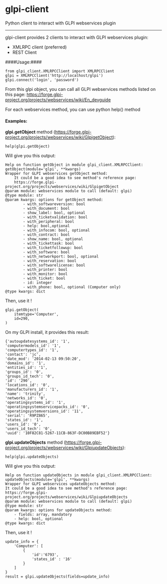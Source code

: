 glpi-client
===========

Python client to interact with GLPI webservices plugin

---

glpi-client provides 2 clients to interact with GLPI webservices plugin:

 - XMLRPC client (preferred)
 - REST Client

####Usage:####

    from glpi_client.XMLRPCClient import XMLRPCClient
    glpi = XMLRPCClient('http://localhost/glpi')
    glpi.connect('login', 'password')

From this glpi object, you can call all GLPI webservices methods listed on this page: https://forge.glpi-project.org/projects/webservices/wiki/En_devguide

For each webservices method, you can use python help() method

#### Examples: ####

**glpi.getObject** method (https://forge.glpi-project.org/projects/webservices/wiki/GlpigetObject):

    help(glpi.getObject)
    
Will give you this output:

    Help on function getObject in module glpi_client.XMLRPCClient:
    getObject(module='glpi', **kwargs)
    Wrapper for GLPI webservices getObject method:
        It could be a good idea to see method's reference page:
        https://forge.glpi-project.org/projects/webservices/wiki/GlpigetObject
    @param module: webservices module to call (default: glpi)
    @type module: str
    @param kwargs: options for getObject method:
            - with_softwareversion: bool
            - with_document: bool
            - show_label: bool, optional
            - with_ticketvalidation: bool
            - with_peripheral: bool
            - help: bool,optional
            - with_infocom: bool, optional
            - with_contract: bool
            - show_name: bool, optional
            - with_tickettask: bool
            - with_ticketfollowup: bool
            - with_software: bool
            - with_networkport: bool, optional
            - with_reservation: bool
            - with_softwarelicense: bool
            - with_printer: bool
            - with_monitor: bool
            - with_ticket: bool
            - id: integer
            - with_phone: bool, optional (Computer only)
    @type kwargs: dict

Then, use it !

    glpi.getObject(
        itemtype='Computer',
        id=290,
    )
    
On my GLPI install, it provides this result:

    {'autoupdatesystems_id': '1',
    'computermodels_id': '1',
    'computertypes_id': '1',
    'contact': 'jc',
    'date_mod': '2014-02-13 09:50:20',
    'domains_id': '1',
    'entities_id': '1',
    'groups_id': '0',
    'groups_id_tech': '0',
    'id': '290',
    'locations_id': '0',
    'manufacturers_id': '1',
    'name': 'trinity',
    'networks_id': '0',
    'operatingsystems_id': '1',
    'operatingsystemservicepacks_id': '0',
    'operatingsystemversions_id': '11',
    'serial': 'R9PZ865',
    'states_id': '1',
    'users_id': '0',
    'users_id_tech': '0',
    'uuid': '10F82C81-5267-11CB-863F-DC00B89EBF52'}

**glpi.updateObjects** method (https://forge.glpi-project.org/projects/webservices/wiki/GlpiupdateObjects):

    help(glpi.updateObjects)
    
Will give you this output:

    Help on function updateObjects in module glpi_client.XMLRPCClient:
    updateObjects(module='glpi', **kwargs)
    Wrapper for GLPI webservices updateObjects method:
    It could be a good idea to see method's reference page:
    https://forge.glpi-project.org/projects/webservices/wiki/GlpiupdateObjects
    @param module: webservices module to call (default: glpi)
    @type module: str
    @param kwargs: options for updateObjects method:
        - fields: array, mandatory
        - help: bool, optional
    @type kwargs: dict

Then, use it !

    update_info = {
        'Computer': [
            {
                'id':'6793',
                'states_id' : '16'
            }
        ]
    }
    result = glpi.updateObjects(fields=update_info)
